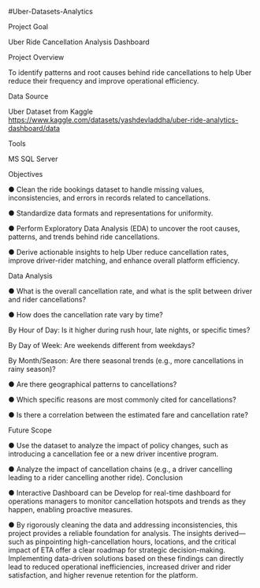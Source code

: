 #Uber-Datasets-Analytics

Project Goal

Uber Ride Cancellation Analysis Dashboard

Project Overview

To identify patterns and root causes behind ride cancellations to help Uber reduce their frequency and improve operational efficiency.

Data Source

Uber Dataset from Kaggle
https://www.kaggle.com/datasets/yashdevladdha/uber-ride-analytics-dashboard/data

Tools

MS SQL Server

Objectives

● Clean the ride bookings dataset to handle missing values, inconsistencies, and errors in
records related to cancellations.

● Standardize data formats and representations for uniformity.

● Perform Exploratory Data Analysis (EDA) to uncover the root causes, patterns, and trends
behind ride cancellations.

● Derive actionable insights to help Uber reduce cancellation rates, improve driver-rider
matching, and enhance overall platform efficiency.

Data Analysis

● What is the overall cancellation rate, and what is the split between driver and rider
cancellations?

● How does the cancellation rate vary by time?

By Hour of Day: Is it higher during rush hour, late nights, or specific times?

By Day of Week: Are weekends different from weekdays?

By Month/Season: Are there seasonal trends (e.g., more cancellations in rainy season)?

● Are there geographical patterns to cancellations?

● Which specific reasons are most commonly cited for cancellations?

● Is there a correlation between the estimated fare and cancellation rate?

Future Scope

● Use the dataset to analyze the impact of policy changes, such as introducing a cancellation fee
or a new driver incentive program.

● Analyze the impact of cancellation chains (e.g., a driver cancelling leading to a rider cancelling
another ride).
Conclusion

● Interactive Dashboard can be Develop for real-time dashboard for operations managers to
monitor cancellation hotspots and trends as they happen, enabling proactive measures.

● By rigorously cleaning the data and addressing inconsistencies, this project provides a reliable
foundation for analysis. The insights derived—such as pinpointing high-cancellation hours,
locations, and the critical impact of ETA offer a clear roadmap for strategic decision-making.
Implementing data-driven solutions based on these findings can directly lead to reduced
operational inefficiencies, increased driver and rider satisfaction, and higher revenue retention
for the platform.
